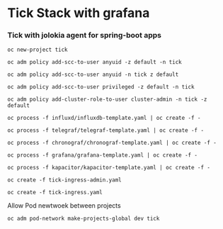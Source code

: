 # Tick Stack with grafana 
### Tick with jolokia agent for spring-boot apps


`oc new-project tick`

`oc adm policy add-scc-to-user anyuid -z default -n tick`

`oc adm policy add-scc-to-user anyuid -n tick z default`

`oc adm policy add-scc-to-user privileged -z default -n tick`

`oc adm policy add-cluster-role-to-user cluster-admin -n tick -z default`

`oc process -f influxd/influxdb-template.yaml | oc create -f -`

`oc process -f telegraf/telegraf-template.yaml | oc create -f -`

`oc process -f chronograf/chronograf-template.yaml | oc create -f -`

`oc process -f grafana/grafana-template.yaml | oc create -f -`

`oc process -f kapacitor/kapacitor-template.yaml | oc create -f -`

`oc create -f tick-ingress-admin.yaml`

`oc create -f tick-ingress.yaml`

Allow Pod newtwoek between projects 

`oc adm pod-network make-projects-global dev tick`